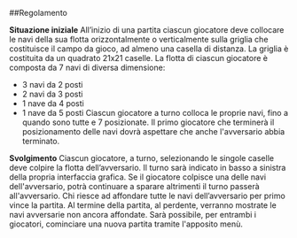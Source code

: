 ##Regolamento

**Situazione iniziale**
All’inizio di una partita ciascun giocatore deve collocare le navi della sua flotta orizzontalmente o verticalmente sulla
griglia che costituisce il campo da gioco, ad almeno una casella di distanza. 
La griglia è costituita da un quadrato 21x21 caselle.
La flotta di ciascun giocatore è composta da 7 navi di diversa dimensione:
- 3 navi da 2 posti
- 2 navi da 3 posti
- 1 nave da 4 posti
- 1 nave da 5 posti
Ciascun giocatore a turno colloca le proprie navi, fino a quando sono tutte e 7 posizionate.
Il primo giocatore che terminerà il posizionamento delle navi dovrà aspettare che anche l'avversario abbia terminato.

**Svolgimento**
Ciascun giocatore, a turno, selezionando le singole caselle deve colpire la flotta dell’avversario.
Il turno sarà indicato in basso a sinistra della propria interfaccia grafica.
Se il giocatore colpisce una delle navi dell'avversario, potrà continuare a sparare altrimenti il turno passerà all'avversario.
Chi riesce ad affondare tutte le navi dell’avversario per primo vince la partita.
Al termine della partita, al perdente, verranno mostrate le navi avversarie non ancora affondate.
Sarà possibile, per entrambi i giocatori, cominciare una nuova partita tramite l'apposito menù.
